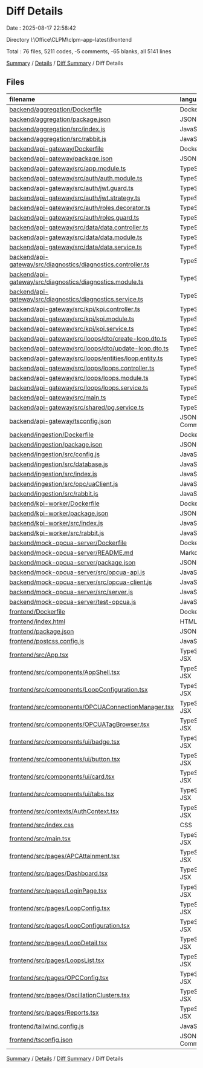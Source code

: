 # Diff Details

Date : 2025-08-17 22:58:42

Directory l:\\Office\\CLPM\\clpm-app-latest\\frontend

Total : 76 files,  5211 codes, -5 comments, -65 blanks, all 5141 lines

[Summary](results.md) / [Details](details.md) / [Diff Summary](diff.md) / Diff Details

## Files
| filename | language | code | comment | blank | total |
| :--- | :--- | ---: | ---: | ---: | ---: |
| [backend/aggregation/Dockerfile](/backend/aggregation/Dockerfile) | Docker | -7 | 0 | -1 | -8 |
| [backend/aggregation/package.json](/backend/aggregation/package.json) | JSON | -16 | 0 | -1 | -17 |
| [backend/aggregation/src/index.js](/backend/aggregation/src/index.js) | JavaScript | -255 | -21 | -56 | -332 |
| [backend/aggregation/src/rabbit.js](/backend/aggregation/src/rabbit.js) | JavaScript | -11 | -1 | -4 | -16 |
| [backend/api-gateway/Dockerfile](/backend/api-gateway/Dockerfile) | Docker | -15 | 0 | -2 | -17 |
| [backend/api-gateway/package.json](/backend/api-gateway/package.json) | JSON | -49 | 0 | -1 | -50 |
| [backend/api-gateway/src/app.module.ts](/backend/api-gateway/src/app.module.ts) | TypeScript | -49 | -3 | -2 | -54 |
| [backend/api-gateway/src/auth/auth.module.ts](/backend/api-gateway/src/auth/auth.module.ts) | TypeScript | -9 | 0 | -2 | -11 |
| [backend/api-gateway/src/auth/jwt.guard.ts](/backend/api-gateway/src/auth/jwt.guard.ts) | TypeScript | -4 | 0 | -2 | -6 |
| [backend/api-gateway/src/auth/jwt.strategy.ts](/backend/api-gateway/src/auth/jwt.strategy.ts) | TypeScript | -35 | -1 | -4 | -40 |
| [backend/api-gateway/src/auth/roles.decorator.ts](/backend/api-gateway/src/auth/roles.decorator.ts) | TypeScript | -4 | 0 | -1 | -5 |
| [backend/api-gateway/src/auth/roles.guard.ts](/backend/api-gateway/src/auth/roles.guard.ts) | TypeScript | -17 | 0 | -3 | -20 |
| [backend/api-gateway/src/data/data.controller.ts](/backend/api-gateway/src/data/data.controller.ts) | TypeScript | -20 | 0 | -3 | -23 |
| [backend/api-gateway/src/data/data.module.ts](/backend/api-gateway/src/data/data.module.ts) | TypeScript | -9 | 0 | -2 | -11 |
| [backend/api-gateway/src/data/data.service.ts](/backend/api-gateway/src/data/data.service.ts) | TypeScript | -18 | 0 | -6 | -24 |
| [backend/api-gateway/src/diagnostics/diagnostics.controller.ts](/backend/api-gateway/src/diagnostics/diagnostics.controller.ts) | TypeScript | -29 | 0 | -4 | -33 |
| [backend/api-gateway/src/diagnostics/diagnostics.module.ts](/backend/api-gateway/src/diagnostics/diagnostics.module.ts) | TypeScript | -11 | 0 | -2 | -13 |
| [backend/api-gateway/src/diagnostics/diagnostics.service.ts](/backend/api-gateway/src/diagnostics/diagnostics.service.ts) | TypeScript | -12 | 0 | -3 | -15 |
| [backend/api-gateway/src/kpi/kpi.controller.ts](/backend/api-gateway/src/kpi/kpi.controller.ts) | TypeScript | -46 | 0 | -5 | -51 |
| [backend/api-gateway/src/kpi/kpi.module.ts](/backend/api-gateway/src/kpi/kpi.module.ts) | TypeScript | -9 | 0 | -2 | -11 |
| [backend/api-gateway/src/kpi/kpi.service.ts](/backend/api-gateway/src/kpi/kpi.service.ts) | TypeScript | -233 | -10 | -39 | -282 |
| [backend/api-gateway/src/loops/dto/create-loop.dto.ts](/backend/api-gateway/src/loops/dto/create-loop.dto.ts) | TypeScript | -12 | 0 | -2 | -14 |
| [backend/api-gateway/src/loops/dto/update-loop.dto.ts](/backend/api-gateway/src/loops/dto/update-loop.dto.ts) | TypeScript | -3 | 0 | -1 | -4 |
| [backend/api-gateway/src/loops/entities/loop.entity.ts](/backend/api-gateway/src/loops/entities/loop.entity.ts) | TypeScript | -16 | 0 | -2 | -18 |
| [backend/api-gateway/src/loops/loops.controller.ts](/backend/api-gateway/src/loops/loops.controller.ts) | TypeScript | -22 | 0 | -7 | -29 |
| [backend/api-gateway/src/loops/loops.module.ts](/backend/api-gateway/src/loops/loops.module.ts) | TypeScript | -12 | 0 | -2 | -14 |
| [backend/api-gateway/src/loops/loops.service.ts](/backend/api-gateway/src/loops/loops.service.ts) | TypeScript | -50 | 0 | -7 | -57 |
| [backend/api-gateway/src/main.ts](/backend/api-gateway/src/main.ts) | TypeScript | -21 | 0 | -4 | -25 |
| [backend/api-gateway/src/shared/pg.service.ts](/backend/api-gateway/src/shared/pg.service.ts) | TypeScript | -9 | 0 | -2 | -11 |
| [backend/api-gateway/tsconfig.json](/backend/api-gateway/tsconfig.json) | JSON with Comments | -16 | 0 | -1 | -17 |
| [backend/ingestion/Dockerfile](/backend/ingestion/Dockerfile) | Docker | -7 | 0 | -1 | -8 |
| [backend/ingestion/package.json](/backend/ingestion/package.json) | JSON | -16 | 0 | -1 | -17 |
| [backend/ingestion/src/config.js](/backend/ingestion/src/config.js) | JavaScript | -6 | 0 | -1 | -7 |
| [backend/ingestion/src/database.js](/backend/ingestion/src/database.js) | JavaScript | -175 | -2 | -23 | -200 |
| [backend/ingestion/src/index.js](/backend/ingestion/src/index.js) | JavaScript | -122 | -14 | -22 | -158 |
| [backend/ingestion/src/opc/uaClient.js](/backend/ingestion/src/opc/uaClient.js) | JavaScript | -103 | -7 | -18 | -128 |
| [backend/ingestion/src/rabbit.js](/backend/ingestion/src/rabbit.js) | JavaScript | -10 | 0 | -2 | -12 |
| [backend/kpi-worker/Dockerfile](/backend/kpi-worker/Dockerfile) | Docker | -7 | 0 | -1 | -8 |
| [backend/kpi-worker/package.json](/backend/kpi-worker/package.json) | JSON | -16 | 0 | -1 | -17 |
| [backend/kpi-worker/src/index.js](/backend/kpi-worker/src/index.js) | JavaScript | -379 | -27 | -85 | -491 |
| [backend/kpi-worker/src/rabbit.js](/backend/kpi-worker/src/rabbit.js) | JavaScript | -11 | -1 | -4 | -16 |
| [backend/mock-opcua-server/Dockerfile](/backend/mock-opcua-server/Dockerfile) | Docker | -7 | 0 | -1 | -8 |
| [backend/mock-opcua-server/README.md](/backend/mock-opcua-server/README.md) | Markdown | -304 | 0 | -102 | -406 |
| [backend/mock-opcua-server/package.json](/backend/mock-opcua-server/package.json) | JSON | -25 | 0 | -1 | -26 |
| [backend/mock-opcua-server/src/opcua-api.js](/backend/mock-opcua-server/src/opcua-api.js) | JavaScript | -353 | -38 | -68 | -459 |
| [backend/mock-opcua-server/src/opcua-client.js](/backend/mock-opcua-server/src/opcua-client.js) | JavaScript | -402 | -17 | -81 | -500 |
| [backend/mock-opcua-server/src/server.js](/backend/mock-opcua-server/src/server.js) | JavaScript | -46 | 0 | -9 | -55 |
| [backend/mock-opcua-server/test-opcua.js](/backend/mock-opcua-server/test-opcua.js) | JavaScript | -96 | -14 | -25 | -135 |
| [frontend/Dockerfile](/frontend/Dockerfile) | Docker | 13 | 1 | 2 | 16 |
| [frontend/index.html](/frontend/index.html) | HTML | 12 | 0 | 1 | 13 |
| [frontend/package.json](/frontend/package.json) | JSON | 45 | 0 | 1 | 46 |
| [frontend/postcss.config.js](/frontend/postcss.config.js) | JavaScript | 6 | 0 | 1 | 7 |
| [frontend/src/App.tsx](/frontend/src/App.tsx) | TypeScript JSX | 103 | 6 | 11 | 120 |
| [frontend/src/components/AppShell.tsx](/frontend/src/components/AppShell.tsx) | TypeScript JSX | 251 | 2 | 17 | 270 |
| [frontend/src/components/LoopConfiguration.tsx](/frontend/src/components/LoopConfiguration.tsx) | TypeScript JSX | 679 | 10 | 64 | 753 |
| [frontend/src/components/OPCUAConnectionManager.tsx](/frontend/src/components/OPCUAConnectionManager.tsx) | TypeScript JSX | 1,303 | 17 | 89 | 1,409 |
| [frontend/src/components/OPCUATagBrowser.tsx](/frontend/src/components/OPCUATagBrowser.tsx) | TypeScript JSX | 500 | 14 | 41 | 555 |
| [frontend/src/components/ui/badge.tsx](/frontend/src/components/ui/badge.tsx) | TypeScript JSX | 23 | 0 | 4 | 27 |
| [frontend/src/components/ui/button.tsx](/frontend/src/components/ui/button.tsx) | TypeScript JSX | 37 | 0 | 4 | 41 |
| [frontend/src/components/ui/card.tsx](/frontend/src/components/ui/card.tsx) | TypeScript JSX | 49 | 0 | 6 | 55 |
| [frontend/src/components/ui/tabs.tsx](/frontend/src/components/ui/tabs.tsx) | TypeScript JSX | 47 | 0 | 6 | 53 |
| [frontend/src/contexts/AuthContext.tsx](/frontend/src/contexts/AuthContext.tsx) | TypeScript JSX | 120 | 7 | 20 | 147 |
| [frontend/src/index.css](/frontend/src/index.css) | CSS | 56 | 0 | 4 | 60 |
| [frontend/src/main.tsx](/frontend/src/main.tsx) | TypeScript JSX | 8 | 0 | 2 | 10 |
| [frontend/src/pages/APCAttainment.tsx](/frontend/src/pages/APCAttainment.tsx) | TypeScript JSX | 302 | 6 | 22 | 330 |
| [frontend/src/pages/Dashboard.tsx](/frontend/src/pages/Dashboard.tsx) | TypeScript JSX | 746 | 16 | 40 | 802 |
| [frontend/src/pages/LoginPage.tsx](/frontend/src/pages/LoginPage.tsx) | TypeScript JSX | 138 | 0 | 8 | 146 |
| [frontend/src/pages/LoopConfig.tsx](/frontend/src/pages/LoopConfig.tsx) | TypeScript JSX | 377 | 7 | 36 | 420 |
| [frontend/src/pages/LoopConfiguration.tsx](/frontend/src/pages/LoopConfiguration.tsx) | TypeScript JSX | 759 | 13 | 36 | 808 |
| [frontend/src/pages/LoopDetail.tsx](/frontend/src/pages/LoopDetail.tsx) | TypeScript JSX | 885 | 24 | 47 | 956 |
| [frontend/src/pages/LoopsList.tsx](/frontend/src/pages/LoopsList.tsx) | TypeScript JSX | 742 | 7 | 25 | 774 |
| [frontend/src/pages/OPCConfig.tsx](/frontend/src/pages/OPCConfig.tsx) | TypeScript JSX | 496 | 9 | 38 | 543 |
| [frontend/src/pages/OscillationClusters.tsx](/frontend/src/pages/OscillationClusters.tsx) | TypeScript JSX | 336 | 7 | 20 | 363 |
| [frontend/src/pages/Reports.tsx](/frontend/src/pages/Reports.tsx) | TypeScript JSX | 219 | 4 | 7 | 230 |
| [frontend/tailwind.config.js](/frontend/tailwind.config.js) | JavaScript | 51 | 1 | 1 | 53 |
| [frontend/tsconfig.json](/frontend/tsconfig.json) | JSON with Comments | 12 | 0 | 1 | 13 |

[Summary](results.md) / [Details](details.md) / [Diff Summary](diff.md) / Diff Details